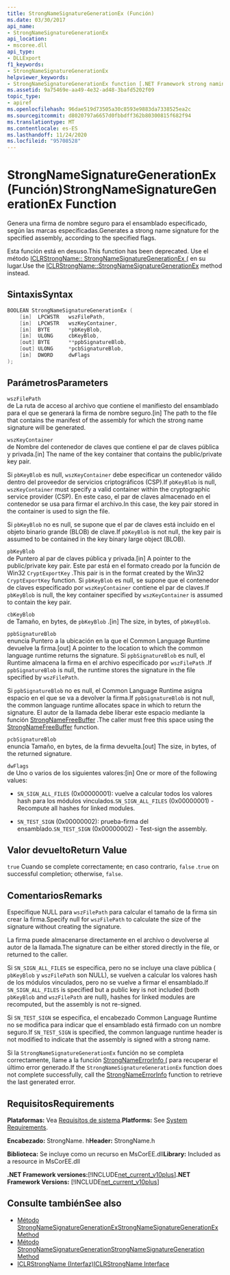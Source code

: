 ```yaml
---
title: StrongNameSignatureGenerationEx (Función)
ms.date: 03/30/2017
api_name:
- StrongNameSignatureGenerationEx
api_location:
- mscoree.dll
api_type:
- DLLExport
f1_keywords:
- StrongNameSignatureGenerationEx
helpviewer_keywords:
- StrongNameSignatureGenerationEx function [.NET Framework strong naming]
ms.assetid: 9a75469e-aa49-4e32-ad48-3bafd5202f09
topic_type:
- apiref
ms.openlocfilehash: 96dae519d73505a30c8593e9883da7338525ea2c
ms.sourcegitcommit: d8020797a6657d0fbbdff362b80300815f682f94
ms.translationtype: MT
ms.contentlocale: es-ES
ms.lasthandoff: 11/24/2020
ms.locfileid: "95708528"
---
```

# <a name="strongnamesignaturegenerationex-function"></a><span data-ttu-id="c4130-102">StrongNameSignatureGenerationEx (Función)</span><span class="sxs-lookup"><span data-stu-id="c4130-102">StrongNameSignatureGenerationEx Function</span></span>

<span data-ttu-id="c4130-103">Genera una firma de nombre seguro para el ensamblado especificado, según las marcas especificadas.</span><span class="sxs-lookup"><span data-stu-id="c4130-103">Generates a strong name signature for the specified assembly, according to the specified flags.</span></span>  
  
 <span data-ttu-id="c4130-104">Esta función está en desuso.</span><span class="sxs-lookup"><span data-stu-id="c4130-104">This function has been deprecated.</span></span> <span data-ttu-id="c4130-105">Use el método [ICLRStrongName:: StrongNameSignatureGenerationEx (](../hosting/iclrstrongname-strongnamesignaturegenerationex-method.md) en su lugar.</span><span class="sxs-lookup"><span data-stu-id="c4130-105">Use the [ICLRStrongName::StrongNameSignatureGenerationEx](../hosting/iclrstrongname-strongnamesignaturegenerationex-method.md) method instead.</span></span>  
  
## <a name="syntax"></a><span data-ttu-id="c4130-106">Sintaxis</span><span class="sxs-lookup"><span data-stu-id="c4130-106">Syntax</span></span>  
  
```cpp  
BOOLEAN StrongNameSignatureGenerationEx (  
    [in]  LPCWSTR   wszFilePath,  
    [in]  LPCWSTR   wszKeyContainer,  
    [in]  BYTE      *pbKeyBlob,  
    [in]  ULONG     cbKeyBlob,  
    [out] BYTE      **ppbSignatureBlob,  
    [out] ULONG     *pcbSignatureBlob,  
    [in]  DWORD     dwFlags  
);  
```  
  
## <a name="parameters"></a><span data-ttu-id="c4130-107">Parámetros</span><span class="sxs-lookup"><span data-stu-id="c4130-107">Parameters</span></span>  

 `wszFilePath`  
 <span data-ttu-id="c4130-108">de La ruta de acceso al archivo que contiene el manifiesto del ensamblado para el que se generará la firma de nombre seguro.</span><span class="sxs-lookup"><span data-stu-id="c4130-108">[in] The path to the file that contains the manifest of the assembly for which the strong name signature will be generated.</span></span>  
  
 `wszKeyContainer`  
 <span data-ttu-id="c4130-109">de Nombre del contenedor de claves que contiene el par de claves pública y privada.</span><span class="sxs-lookup"><span data-stu-id="c4130-109">[in] The name of the key container that contains the public/private key pair.</span></span>  
  
 <span data-ttu-id="c4130-110">Si `pbKeyBlob` es null, `wszKeyContainer` debe especificar un contenedor válido dentro del proveedor de servicios criptográficos (CSP).</span><span class="sxs-lookup"><span data-stu-id="c4130-110">If `pbKeyBlob` is null, `wszKeyContainer` must specify a valid container within the cryptographic service provider (CSP).</span></span> <span data-ttu-id="c4130-111">En este caso, el par de claves almacenado en el contenedor se usa para firmar el archivo.</span><span class="sxs-lookup"><span data-stu-id="c4130-111">In this case, the key pair stored in the container is used to sign the file.</span></span>  
  
 <span data-ttu-id="c4130-112">Si `pbKeyBlob` no es null, se supone que el par de claves está incluido en el objeto binario grande (BLOB) de clave.</span><span class="sxs-lookup"><span data-stu-id="c4130-112">If `pbKeyBlob` is not null, the key pair is assumed to be contained in the key binary large object (BLOB).</span></span>  
  
 `pbKeyBlob`  
 <span data-ttu-id="c4130-113">de Puntero al par de claves pública y privada.</span><span class="sxs-lookup"><span data-stu-id="c4130-113">[in] A pointer to the public/private key pair.</span></span> <span data-ttu-id="c4130-114">Este par está en el formato creado por la función de Win32 `CryptExportKey` .</span><span class="sxs-lookup"><span data-stu-id="c4130-114">This pair is in the format created by the Win32 `CryptExportKey` function.</span></span> <span data-ttu-id="c4130-115">Si `pbKeyBlob` es null, se supone que el contenedor de claves especificado por `wszKeyContainer` contiene el par de claves.</span><span class="sxs-lookup"><span data-stu-id="c4130-115">If `pbKeyBlob` is null, the key container specified by `wszKeyContainer` is assumed to contain the key pair.</span></span>  
  
 `cbKeyBlob`  
 <span data-ttu-id="c4130-116">de Tamaño, en bytes, de `pbKeyBlob` .</span><span class="sxs-lookup"><span data-stu-id="c4130-116">[in] The size, in bytes, of `pbKeyBlob`.</span></span>  
  
 `ppbSignatureBlob`  
 <span data-ttu-id="c4130-117">enuncia Puntero a la ubicación en la que el Common Language Runtime devuelve la firma.</span><span class="sxs-lookup"><span data-stu-id="c4130-117">[out] A pointer to the location to which the common language runtime returns the signature.</span></span> <span data-ttu-id="c4130-118">Si `ppbSignatureBlob` es null, el Runtime almacena la firma en el archivo especificado por `wszFilePath` .</span><span class="sxs-lookup"><span data-stu-id="c4130-118">If `ppbSignatureBlob` is null, the runtime stores the signature in the file specified by `wszFilePath`.</span></span>  
  
 <span data-ttu-id="c4130-119">Si `ppbSignatureBlob` no es null, el Common Language Runtime asigna espacio en el que se va a devolver la firma.</span><span class="sxs-lookup"><span data-stu-id="c4130-119">If `ppbSignatureBlob` is not null, the common language runtime allocates space in which to return the signature.</span></span> <span data-ttu-id="c4130-120">El autor de la llamada debe liberar este espacio mediante la función [StrongNameFreeBuffer](strongnamefreebuffer-function.md) .</span><span class="sxs-lookup"><span data-stu-id="c4130-120">The caller must free this space using the [StrongNameFreeBuffer](strongnamefreebuffer-function.md) function.</span></span>  
  
 `pcbSignatureBlob`  
 <span data-ttu-id="c4130-121">enuncia Tamaño, en bytes, de la firma devuelta.</span><span class="sxs-lookup"><span data-stu-id="c4130-121">[out] The size, in bytes, of the returned signature.</span></span>  
  
 `dwFlags`  
 <span data-ttu-id="c4130-122">de Uno o varios de los siguientes valores:</span><span class="sxs-lookup"><span data-stu-id="c4130-122">[in] One or more of the following values:</span></span>  
  
- <span data-ttu-id="c4130-123">`SN_SIGN_ALL_FILES` (0x00000001): vuelve a calcular todos los valores hash para los módulos vinculados.</span><span class="sxs-lookup"><span data-stu-id="c4130-123">`SN_SIGN_ALL_FILES` (0x00000001) - Recompute all hashes for linked modules.</span></span>  
  
- <span data-ttu-id="c4130-124">`SN_TEST_SIGN` (0x00000002): prueba-firma del ensamblado.</span><span class="sxs-lookup"><span data-stu-id="c4130-124">`SN_TEST_SIGN` (0x00000002) - Test-sign the assembly.</span></span>  
  
## <a name="return-value"></a><span data-ttu-id="c4130-125">Valor devuelto</span><span class="sxs-lookup"><span data-stu-id="c4130-125">Return Value</span></span>  

 <span data-ttu-id="c4130-126">`true` Cuando se complete correctamente; en caso contrario, `false` .</span><span class="sxs-lookup"><span data-stu-id="c4130-126">`true` on successful completion; otherwise, `false`.</span></span>  
  
## <a name="remarks"></a><span data-ttu-id="c4130-127">Comentarios</span><span class="sxs-lookup"><span data-stu-id="c4130-127">Remarks</span></span>  

 <span data-ttu-id="c4130-128">Especifique NULL para `wszFilePath` para calcular el tamaño de la firma sin crear la firma.</span><span class="sxs-lookup"><span data-stu-id="c4130-128">Specify null for `wszFilePath` to calculate the size of the signature without creating the signature.</span></span>  
  
 <span data-ttu-id="c4130-129">La firma puede almacenarse directamente en el archivo o devolverse al autor de la llamada.</span><span class="sxs-lookup"><span data-stu-id="c4130-129">The signature can be either stored directly in the file, or returned to the caller.</span></span>  
  
 <span data-ttu-id="c4130-130">Si `SN_SIGN_ALL_FILES` se especifica, pero no se incluye una clave pública ( `pbKeyBlob` y `wszFilePath` son NULL), se vuelven a calcular los valores hash de los módulos vinculados, pero no se vuelve a firmar el ensamblado.</span><span class="sxs-lookup"><span data-stu-id="c4130-130">If `SN_SIGN_ALL_FILES` is specified but a public key is not included (both `pbKeyBlob` and `wszFilePath` are null), hashes for linked modules are recomputed, but the assembly is not re-signed.</span></span>  
  
 <span data-ttu-id="c4130-131">Si `SN_TEST_SIGN` se especifica, el encabezado Common Language Runtime no se modifica para indicar que el ensamblado está firmado con un nombre seguro.</span><span class="sxs-lookup"><span data-stu-id="c4130-131">If `SN_TEST_SIGN` is specified, the common language runtime header is not modified to indicate that the assembly is signed with a strong name.</span></span>  
  
 <span data-ttu-id="c4130-132">Si la `StrongNameSignatureGenerationEx` función no se completa correctamente, llame a la función [StrongNameErrorInfo (](strongnameerrorinfo-function.md) para recuperar el último error generado.</span><span class="sxs-lookup"><span data-stu-id="c4130-132">If the `StrongNameSignatureGenerationEx` function does not complete successfully, call the [StrongNameErrorInfo](strongnameerrorinfo-function.md) function to retrieve the last generated error.</span></span>  
  
## <a name="requirements"></a><span data-ttu-id="c4130-133">Requisitos</span><span class="sxs-lookup"><span data-stu-id="c4130-133">Requirements</span></span>  

 <span data-ttu-id="c4130-134">**Plataformas:** Vea [Requisitos de sistema](../../get-started/system-requirements.md).</span><span class="sxs-lookup"><span data-stu-id="c4130-134">**Platforms:** See [System Requirements](../../get-started/system-requirements.md).</span></span>  
  
 <span data-ttu-id="c4130-135">**Encabezado:** StrongName. h</span><span class="sxs-lookup"><span data-stu-id="c4130-135">**Header:** StrongName.h</span></span>  
  
 <span data-ttu-id="c4130-136">**Biblioteca:** Se incluye como un recurso en MsCorEE.dll</span><span class="sxs-lookup"><span data-stu-id="c4130-136">**Library:** Included as a resource in MsCorEE.dll</span></span>  
  
 <span data-ttu-id="c4130-137">**.NET Framework versiones:**[!INCLUDE[net_current_v10plus](../../../../includes/net-current-v10plus-md.md)]</span><span class="sxs-lookup"><span data-stu-id="c4130-137">**.NET Framework Versions:** [!INCLUDE[net_current_v10plus](../../../../includes/net-current-v10plus-md.md)]</span></span>  
  
## <a name="see-also"></a><span data-ttu-id="c4130-138">Consulte también</span><span class="sxs-lookup"><span data-stu-id="c4130-138">See also</span></span>

- [<span data-ttu-id="c4130-139">Método StrongNameSignatureGenerationEx</span><span class="sxs-lookup"><span data-stu-id="c4130-139">StrongNameSignatureGenerationEx Method</span></span>](../hosting/iclrstrongname-strongnamesignaturegenerationex-method.md)
- [<span data-ttu-id="c4130-140">Método StrongNameSignatureGeneration</span><span class="sxs-lookup"><span data-stu-id="c4130-140">StrongNameSignatureGeneration Method</span></span>](../hosting/iclrstrongname-strongnamesignaturegeneration-method.md)
- [<span data-ttu-id="c4130-141">ICLRStrongName (Interfaz)</span><span class="sxs-lookup"><span data-stu-id="c4130-141">ICLRStrongName Interface</span></span>](../hosting/iclrstrongname-interface.md)
